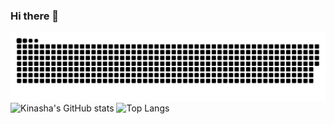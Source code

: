 ### Hi there 👋

<!--
**Kinasha/Kinasha** is a ✨ _special_ ✨ repository because its `README.md` (this file) appears on your GitHub profile.

Here are some ideas to get you started:

- 🔭 I’m currently working on ...
- 🌱 I’m currently learning ...
- 👯 I’m looking to collaborate on ...
- 🤔 I’m looking for help with ...
- 💬 Ask me about ...
- 📫 How to reach me: ...
- 😄 Pronouns: ...
- ⚡ Fun fact: ...
-->

![](https://raw.githubusercontent.com/Kinasha/Kinasha/main/assets/github-contribution-grid-snake.svg)
![Kinasha's GitHub stats](https://github-readme-stats.vercel.app/api?username=Kinasha&show_icons=true)
![Top Langs](https://github-readme-stats.vercel.app/api/top-langs/?username=Kinasha&layout=compact)
